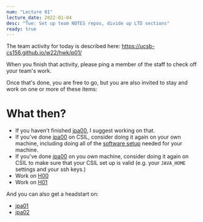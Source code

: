 ```yaml
---
num: "Lecture 01"
lecture_date: 2022-01-04
desc: "Tue: Set up team NOTES repos, divide up LTD sections"
ready: true
---
```


The team activity for today is described here: <https://ucsb-cs156.github.io/w22/hwk/p01/>

When you finish that activity, please ping a member of the staff to check off your team's work.

Once that's done, you are free to go, but you are also invited to stay and work on one or more of these items:

# What then?  
  
* If you haven't finished [jpa00](https://ucsb-cs156.github.io/w22/lab/jpa00/), I suggest working on that.
* If you've done [jpa00](https://ucsb-cs156.github.io/w22/lab/jpa00/) on CSIL, consider doing it again on your own machine, including doing all of the [software setup](https://ucsb-cs156.github.io/w22/info/software/) needed for your machine.
* If you've done [jpa00](https://ucsb-cs156.github.io/w22/lab/jpa00/) on you own machine, consider doing it again on CSIL to make sure that your CSIL set up is valid (e.g. your `JAVA_HOME` settings and your ssh keys.)
* Work on [H00](https://ucsb-cs156.github.io/w22/hwk/h00/)
* Work on [H01](https://ucsb-cs156.github.io/w22/hwk/h01/)

And you can also get a headstart on:

* [jpa01](https://ucsb-cs156.github.io/w22/lab/jpa01/) 
* [jpa02](https://ucsb-cs156.github.io/w22/lab/jpa02/) 

